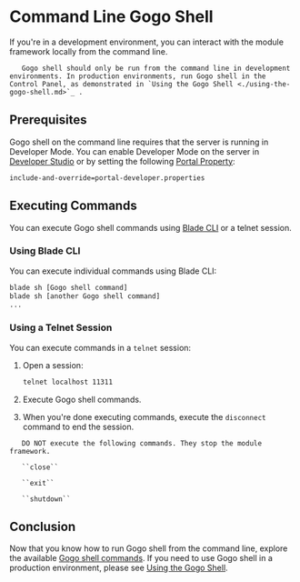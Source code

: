 # Command Line Gogo Shell

If you're in a development environment, you can interact with the module framework locally from the command line.

```warning::
   Gogo shell should only be run from the command line in development environments. In production environments, run Gogo shell in the Control Panel, as demonstrated in `Using the Gogo Shell <./using-the-gogo-shell.md>`_ .
```

## Prerequisites

Gogo shell on the command line requires that the server is running in Developer Mode. You can enable Developer Mode on the server in [Developer Studio](../../../developing-applications/tooling/developer-studio.md) or by setting the following [Portal Property](../../../installation-and-upgrades/reference/portal-properties.md):

```properties
include-and-override=portal-developer.properties
```

## Executing Commands

You can execute Gogo shell commands using [Blade CLI](../../../developing-applications/tooling/blade-cli/installing-and-updating-blade-cli.md) or a telnet session.

### Using Blade CLI

You can execute individual commands using Blade CLI:

```bash
blade sh [Gogo shell command]
blade sh [another Gogo shell command]
...
```

### Using a Telnet Session

You can execute commands in a `telnet` session:

1. Open a session:

    ```bash
    telnet localhost 11311
    ```

1. Execute Gogo shell commands.

1. When you're done executing commands, execute the `disconnect` command to end the session.

```warning::
   DO NOT execute the following commands. They stop the module framework.

   ``close``

   ``exit``

   ``shutdown``
```

## Conclusion

Now that you know how to run Gogo shell from the command line, explore the available [Gogo shell commands](./gogo-shell-commands.md). If you need to use Gogo shell in a production environment, please see [Using the Gogo Shell](./using-the-gogo-shell.md).

